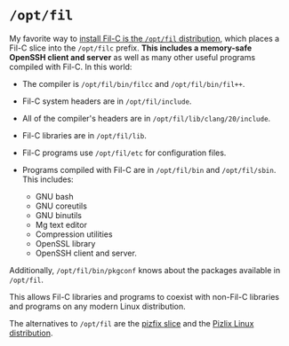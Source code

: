 # `/opt/fil`

My favorite way to [install Fil-C is the `/opt/fil` distribution](install_optfil.html), which places a Fil-C slice into the `/opt/filc` prefix. **This includes a memory-safe OpenSSH client and server** as well as many other useful programs compiled with Fil-C. In this world:

- The compiler is `/opt/fil/bin/filcc` and `/opt/fil/bin/fil++`.

- Fil-C system headers are in `/opt/fil/include`.

- All of the compiler's headers are in `/opt/fil/lib/clang/20/include`.

- Fil-C libraries are in `/opt/fil/lib`.

- Fil-C programs use `/opt/fil/etc` for configuration files.

- Programs compiled with Fil-C are in `/opt/fil/bin` and `/opt/fil/sbin`. This includes:
    - GNU bash
    - GNU coreutils
    - GNU binutils
    - Mg text editor
    - Compression utilities
    - OpenSSL library
    - OpenSSH client and server.

Additionally, `/opt/fil/bin/pkgconf` knows about the packages available in `/opt/fil`.

This allows Fil-C libraries and programs to coexist with non-Fil-C libraries and programs on any modern Linux distribution.

The alternatives to `/opt/fil` are the [pizfix slice](pizfix.html) and the [Pizlix Linux distribution](pizlix.html).
